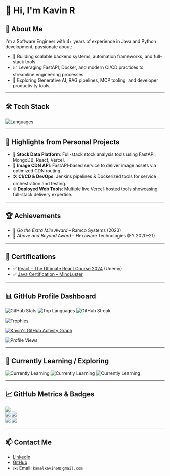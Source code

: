 # 👋 Hi, I'm Kavin R

## 🚀 About Me
I'm a Software Engineer with 4+ years of experience in Java and Python development, passionate about:
- 🔧 Building scalable backend systems, automation frameworks, and full-stack tools
- 📈 Leveraging FastAPI, Docker, and modern CI/CD practices to streamline engineering processes
- 🧠 Exploring Generative AI, RAG pipelines, MCP tooling, and developer productivity tools.

---

## 🛠️ Tech Stack
![Languages](https://skillicons.dev/icons?i=python,fastapi,java,react,redux,html,css,tailwind,flask,nodejs,spring,docker,kubernetes,mongodb,mysql,redis,linux,aws,jenkins,postman,kafka,rabbitmq)

---

## 💼 Highlights from Personal Projects
- 🚀 **Stock Data Platform**: Full-stack stock analysis tools using FastAPI, MongoDB, React, Vercel.
- 🧰 **Image CDN API**: FastAPI-based service to deliver image assets via optimized CDN routing.
- 🛠️ **CI/CD & DevOps**: Jenkins pipelines & Dockerized tools for service orchestration and testing.
- 🌐 **Deployed Web Tools**: Multiple live Vercel-hosted tools showcasing full-stack delivery expertise.

---

## 🏆 Achievements
- 🏅 *Go the Extra Mile Award* – Ramco Systems (2023)
- 🏅 *Above and Beyond Award* – Hexaware Technologies (FY 2020–21)

---

## 📜 Certifications
- ✅ [React – The Ultimate React Course 2024](https://ude.my/UC-1abcb217-fd77-489f-9584-6d7a12679413) (Udemy)
- ✅ [Java Certification – MindLuster](https://www.mindluster.com/student/certificate/10809380906)

---

## 📊 GitHub Profile Dashboard

![GitHub Stats](https://github-readme-stats.vercel.app/api?username=kamalkavin68&show_icons=true&theme=radical)
![Top Languages](https://github-readme-stats.vercel.app/api/top-langs/?username=kamalkavin68&layout=compact&theme=radical)
![GitHub Streak](https://streak-stats.demolab.com?user=kamalkavin68&theme=radical)

![Trophies](https://github-profile-trophy.vercel.app/?username=kamalkavin68&theme=radical&column=7)

[![Kavin's GitHub Activity Graph](https://github-readme-activity-graph.vercel.app/graph?username=kamalkavin68&theme=radical)](https://github.com/kamalkavin68)

![Profile Views](https://komarev.com/ghpvc/?username=kamalkavin68&label=Profile%20views&color=brightgreen&style=flat)

---

## 🧠 Currently Learning / Exploring

![Currently Learning](https://img.shields.io/badge/Learning-Generative%20AI-blueviolet?style=flat&logo=python)
![Currently Learning](https://img.shields.io/badge/Exploring-MCP%20Tooling-orange?style=flat&logo=fastapi)
![Currently Learning](https://img.shields.io/badge/Deepening-FastAPI%20+%20Kafka-green?style=flat&logo=fastapi)

---

## 📈 GitHub Metrics & Badges

<!-- GitHub DevCard -->
<a href="https://github.com/kamalkavin68">
  <img src="https://github-profile-summary-cards.vercel.app/api/cards/profile-details?username=kamalkavin68&theme=radical" />
</a>
<br/>
<a href="https://github.com/kamalkavin68">
  <img src="https://github-profile-summary-cards.vercel.app/api/cards/repos-per-language?username=kamalkavin68&theme=radical" />
  <img src="https://github-profile-summary-cards.vercel.app/api/cards/most-commit-language?username=kamalkavin68&theme=radical" />
</a>
<br/>
<a href="https://github.com/kamalkavin68">
  <img src="https://github-profile-summary-cards.vercel.app/api/cards/stats?username=kamalkavin68&theme=radical" />
  <img src="https://github-profile-summary-cards.vercel.app/api/cards/productive-time?username=kamalkavin68&theme=radical&utcOffset=5.5" />
</a>

---

## 📫 Contact Me
- [LinkedIn](https://linkedin.com/in/kavin-r-b05a12b0)
- [GitHub](https://github.com/kamalkavin68)
- ✉️ Email: `kamalkavin68@gmail.com`
